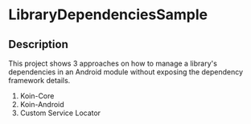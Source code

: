 # LibraryDependenciesSample

## Description
This project shows 3 approaches on how to manage a library's dependencies in an Android module without exposing the dependency framework details.

1. Koin-Core
2. Koin-Android
3. Custom Service Locator
